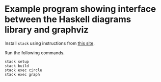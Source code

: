 # Example program showing interface between the Haskell diagrams library and graphviz

Install `stack` using instructions from [this site](https://docs.haskellstack.org/en/stable/README/).

Run the following commands.

    stack setup
    stack build
    stack exec circle
    stack exec graph
